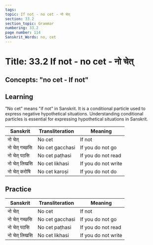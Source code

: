 ```yaml
---
tags:
topic: If not - no cet - नो चेत्
section: 33.2
section_topic: Grammar
numbering: 33.2
page number: 114
Sanskrit_Words: no, cet
---
```

# Title: 33.2 If not - no cet - नो चेत्
## Concepts: "no cet - If not"

## Learning
"No cet" means "if not" in Sanskrit. It is a conditional particle used to express negative hypothetical situations. Understanding conditional particles is essential for expressing hypothetical situations in Sanskrit.

| Sanskrit           | Transliteration      | Meaning                          |
| ------------------ | -------------------- | -------------------------------- |
| नो चेत्            | No cet               | If not                            |
| नो चेत् गच्छसि    | No cet gacchasi      | If you do not go                  |
| नो चेत् पठसि      | No cet paṭhasi       | If you do not read                |
| नो चेत् लिखसि     | No cet likhasi       | If you do not write               |
| नो चेत् करोषि     | No cet karoṣi        | If you do not do                  |

## Practice
| Sanskrit           | Transliteration      | Meaning                          |
| ------------------ | -------------------- | -------------------------------- |
| नो चेत्            | No cet               | If not                            |
| नो चेत् गच्छसि    | No cet gacchasi      | If you do not go                  |
| नो चेत् पठसि      | No cet paṭhasi       | If you do not read                |
| नो चेत् लिखसि     | No cet likhasi       | If you do not write               |
